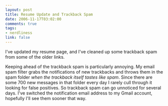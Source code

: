 ```yaml
--- 
layout: post
title: Resume Update and Trackback Spam
date: 2006-11-17T03:02:00
comments: true
tags:
- nerdliness
link: false
---
```

I've updated my resume page, and I've cleaned up some trackback spam from some of the older links.

Keeping ahead of the trackback spam is particularly annoying. My email spam filter grabs the notifications of new trackbacks and throws them in the spam folder <em>when the trackback itself tastes like spam</em>. Since there are some 700 new messages in that folder every day I rarely cull through it looking for false positives. So trackback spam can go unnoticed for several days. I've switched the notification email address to my Gmail account, hopefully I'll see them sooner that way.
